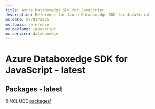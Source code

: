 ```yaml
---
title: Azure Databoxedge SDK for JavaScript
description: Reference for Azure Databoxedge SDK for JavaScript
ms.date: 07/01/2025
ms.topic: reference
ms.devlang: javascript
ms.service: databoxedge
---
```

# Azure Databoxedge SDK for JavaScript - latest
## Packages - latest
[!INCLUDE [packages](databoxedge-index.md)]